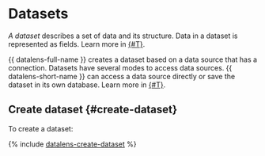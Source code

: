 # Datasets

_A dataset_ describes a set of data and its structure.
Data in a dataset is represented as fields. Learn more in [{#T}](data-model.md).

{{ datalens-full-name }} creates a dataset based on a data source that has a connection.
Datasets have several modes to access data sources.
{{ datalens-short-name }} can access a data source directly or save the dataset in its own database. Learn more in [{#T}](settings.md).

## Create dataset {#create-dataset}

To create a dataset:

{% include [datalens-create-dataset](../../../_includes/datalens/operations/datalens-create-dataset.md) %}

